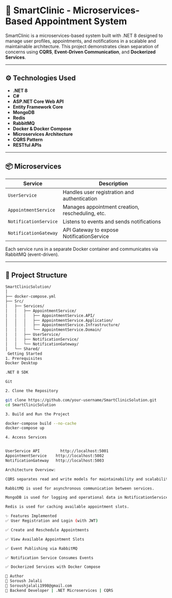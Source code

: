 # 🏥 SmartClinic - Microservices-Based Appointment System

SmartClinic is a microservices-based system built with .NET 8 designed to manage user profiles, appointments, and notifications in a scalable and maintainable architecture. This project demonstrates clean separation of concerns using **CQRS**, **Event-Driven Communication**, and **Dockerized Services**.

---

## ⚙️ Technologies Used

- **.NET 8**
- **C#**
- **ASP.NET Core Web API**
- **Entity Framework Core**
- **MongoDB**
- **Redis**
- **RabbitMQ**
- **Docker & Docker Compose**
- **Microservices Architecture**
- **CQRS Pattern**
- **RESTful APIs**

---

## 📦 Microservices

| Service                | Description                                      |
|------------------------|--------------------------------------------------|
| `UserService`          | Handles user registration and authentication     |
| `AppointmentService`   | Manages appointment creation, rescheduling, etc. |
| `NotificationService`  | Listens to events and sends notifications        |
| `NotificationGateway`  | API Gateway to expose NotificationService        |

Each service runs in a separate Docker container and communicates via RabbitMQ (event-driven).

---

## 📁 Project Structure

```bash
SmartClinicSolution/
│
├── docker-compose.yml
├── Src/
│   ├── Services/
│   │   ├── AppointmentService/
│   │   │   ├── AppointmentService.API/
│   │   │   ├── AppointmentService.Application/
│   │   │   ├── AppointmentService.Infrastructure/
│   │   │   └── AppointmentService.Domain/
│   │   ├── UserService/
│   │   ├── NotificationService/
│   │   └── NotificationGateway/
│   └── Shared/
 Getting Started
1. Prerequisites
Docker Desktop

.NET 8 SDK

Git

2. Clone the Repository

git clone https://github.com/your-username/SmartClinicSolution.git
cd SmartClinicSolution

3. Build and Run the Project

docker-compose build --no-cache
docker-compose up

4. Access Services


UserService API       	http://localhost:5001
AppointmentService	  http://localhost:5002
NotificationGateway	  http://localhost:5003

Architecture Overview:

CQRS separates read and write models for maintainability and scalability.

RabbitMQ is used for asynchronous communication between services.

MongoDB is used for logging and operational data in NotificationService.

Redis is used for caching available appointment slots.

✨ Features Implemented
✅ User Registration and Login (with JWT)

✅ Create and Reschedule Appointments

✅ View Available Appointment Slots

✅ Event Publishing via RabbitMQ

✅ Notification Service Consumes Events

✅ Dockerized Services with Docker Compose

📌 Author
👤 Soroush Jalali
📧 Soroushjalali1998@gmail.com
💼 Backend Developer | .NET Microservices | CQRS

